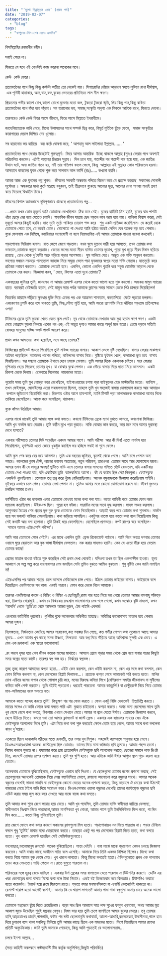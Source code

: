 ```yaml
---
title: "‘দুশো তিপ্পান্নতম প্রেম’ (প্রথম পর্ব)"
date: "2019-02-07"
categories: 
  - "blog"
tags: 
  - "ফাগুনের-দিন-শেষ-হবে-একদিন"
---
```


বিসমিল্লাহির রহমানীর রহীম।

সবাই ফেরে না।  

ফিরতে যে হবে এই বোধটাই কাজ করেনা অনেকের মনে।  

কেউ  কেউ ফেরে।  

প্রত্যাবর্তনের পথে কিছু কিছু কস্টলি অতীত তো থেকেই যায়। সিগারেটের ধোঁয়ার আড়ালে স্বযত্নে লুকিয়ে রাখা দীর্ঘশ্বাস,  এক পৃথিবী হাহাকার, অশ্রু,ঘাম,রক্ত,বুকের ভেতরের প্রতিনিয়ত লাল নীল ক্ষরণ।

প্রিয়তমার গভীর কালো চোখ,কালো চোখে মুক্তোর মতো জল, টুকরো টুকরো স্মৃতি, প্রিয় কিছু গান,কিছু কবিতা প্রত্যাবর্তনের পথে বাঁধা হয়ে দাঁড়ায়। সব হারানোর ভয়, সমাজ,সংস্কৃতি অদৃশ্য এক শিকলে আটকে রাখে, ফিরতে দেয়না।

তারপরেও কেউ কেউ ফিরে আসে জীবনে, ফিরে আসে মিল্লাতে ইবরাহীমে।

জাহেলিয়্যাতকে লাথি মেরে, মিথ্যে উপাস্যদের সাথে সম্পর্ক ছিন্ন করে, বিমূর্ত মূর্তিকে ছুঁড়ে ফেলে,  সমাজ সংস্কৃতির কারাগারের দেয়াল মিশিয়ে দেয় ধূলোয়।

সব হারানোর ভয় হারিয়ে   বজ্র কন্ঠে ঘোষণা করে, ' আশহাদু আল লাইলাহা ইল্লাল্লাহ...... '

প্রত্যাবর্তনের পথে ফেরার ইচ্ছেটাই গুরুত্বপূর্ণ। ফিরে আসার আন্তরিক  ইচ্ছে থাকলে আল্লাহ (সুবঃ) ফেরার পথে অবশ্যই পরিচালিত করবেন। এটাই আল্লাহর চিরন্তন সুন্নাহ।  দিল চলে যায়, শতাব্দীর পর শতাব্দী পার হয়ে যায়, এক জাতির উত্থান ঘটে, অন্য জাতির পতন হয়, নদী তার গতিপথ বদলে ফেলে, কিন্তু  আল্লাহর এই সুন্নাহর কোন পরিবরতন হয়না। আসহাবে কাহফের যুবক থেকে শুরু করে সালমান আল ফার্সি (রাঃ)..... কখনো হয়নি।

আমরা আজ এক যুবকের গল্প শুনব।  জীবনের সবকটি অন্ধকার গলিতে বিচরণ করে যে প্রত্যক্ষ করেছে  সকালের সোনালী সূর্যোদয় । অন্ধকারে মাথা কুটে মরেছে বহুকাল, তাই তীব্রভাবে বুঝেছে আলোর মূল্য, আলোর দেখা পাওয়া মাত্রই গ্রহণ করে নিয়েছে দ্বিধাহীন চিত্তে।

জীবনের বিশাল ক্যানভাসে সুনিপুণভাবে এঁকেছে প্রত্যাবর্তনের গল্প...

....প্রথম কখন কোন মুহূর্তে আমি তোমাকে দেখেছিলাম  ঠিক মনে নেই। বুকের হার্টবিট মিস হয়নি, বুকের বাম পাশটা খাঁচা ছেড়ে বের হয়ে যেতেও চায়নি। স্বাভাবিক জীবন যাত্রায় ছেদ পড়লে কান গরম হয়ে যায়। বালিকা বিশ্বাস করো, সেই মুহূর্তে আমার কিছুই হয়নি। হাত দুটো মুঠো পাকিয়ে চোয়াল শক্ত করে   শুধু একটা প্রতিজ্ঞা করেছিলাম- যে করেই হোক তোমাকে পেতে হবে, যে করেই হোক। ষোলোতে পা দেওয়া আমি হঠাত করেই সেদিন যেন অনেক বড় হয়ে গেলাম। বুঝে ফেললাম এক নিমিষে, ক্যারিয়ারে মনোযোগী না হলে নিম্নমধ্যবিত্ত এই আমার তোমাকে পাওয়া হবেনা কখনোই।

পড়াশোনায় সিরিয়াস হলাম। রাত জেগে জেগে পড়তাম। যখন ঘুমে দুচোখ ভারী হয়ে আসতো, তখন তোমার কথা ভাবতাম,তোমাকে কল্পনা করতাম। বেতের ফলের মতো নীরব ব্যথিত তোমার দুচোখ, পুরো মুখ জুড়ে নীরব বিষাদ ছড়িয়ে রয়েছে , চোখ থেকে দু’ফোঁটা অশ্রু গড়িয়ে পড়ার অপেক্ষায়।  ঘুম পালিয়ে যেত। অদ্ভূত এক শক্তি অনুভব করতাম। ভাগ্যের সন্ধানে নড়বড়ে পালতোলা জাহাজ নিয়ে সমুদ্রে ভেসে পড়া যুবকদের স্বপ্নের মতো শক্তি পেতাম। হাতমুঠো করে প্রতিজ্ঞা নবায়ণ করতাম। তোমাকে পেতেই হবে। একদিন, কোনো একদিন থুতনি ধরে সবুজ ঘোমটার আড়াল থেকে তোমাকে বের করব। জিজ্ঞাসা করব, ‘ মেয়ে, কিসের এতো দুঃখ তোমার’?

একবছরের জুনিয়র তুমি, জানলেও না আমার রেসাল্ট এরপর থেকে কতো ভালো হতে শুরু করলো। অংকের মামুন স্যারের হাতে  বরাবরই বেইজ্জতি হতাম, সেই মামুন স্যার পর্যন্ত আমাকে ক্লাসের সবার সামনে ডেকে পিঠ চাপড়ে দিয়েছিলেন!

বিতর্কের ডায়াসে দাঁড়িয়ে ক্ষুরধার যুক্তি দিয়ে একের পর এক আক্রমণ শানাতাম, করতালিতে  ফেটে পড়তো হলরুম। এককোণায় চুপটি করে বসে থাকতে তুমি, স্নিগ্ধ,সৌম্য মূর্তি হয়ে, আমি আরো প্রাণশক্তি নিয়ে ঝাঁপিয়ে পড়তাম প্রতিপক্ষের ওপর!

টিফিনের ব্রেকে তুমি ফুচকা খেতে যেতে স্কুল গেটে। দূর থেকে তোমাকে দেখতাম আর মুগ্ধ হতাম ক্ষণে ক্ষণে। একটা মেয়ে গোগ্রাসে ফুচকা গিলছে একের পর এক, এই অদ্ভূত দৃশ্যও আমার কাছে অপূর্ব মনে হতো। প্রেমে পড়লে সত্যিই বোধহয় মানুষের মস্তিষ্ক ওলট পালট আচরণ করে।  

প্রথম কখন আমাদের  কথা হয়েছিল, মনে আছে তোমার?

ফিজিক্সের প্রাইভেট পড়তে গিয়েছিলে তুমি মফিজ স্যারের বাসায়। আকাশ ভেঙ্গে বৃষ্টি নেমেছিল। বাসায় ফেরার মাঝপথে আটকা পড়েছিলে  আমাদের পাশের গলিতে, নাবিলদের বাসার নিচে। বৃষ্টিতে ফুটবল খেলে, কাদামাখা ভূত হয়ে  বাসায় ফিরছিলাম। ভর সন্ধ্যায় তোমাকে ঐখানে দেখে চমকে গেলাম। তুমি আমার দিকে একপলক চাইলে। ঘরে ফেরার দুশ্চিন্তায় ছেয়ে গিয়েছে তোমার মুখ। যা বোঝার বুঝে গেলাম। এক দৌড়ে বাসায় গিয়ে ছাতা নিয়ে আসলাম। একটা রিকশা ডেকে দিলাম। একেবারে সিনেমার  নায়কদের মতো।

পুরোটা সময় তুমি মুখ গোমড়া করে রেখেছিলে, হাইপাওয়ায়ের চশমা পড়া হাইস্কুলের হেড মাস্টারনীর মতো। ভাগ্যিস , তখন ফেইসবুক, মোবাইলের এতো সহজলভ্যতা ছিলনা, তাহলে তুমি খুব সহজেই বাসায় যোগাযোগ করতে আর আমারও  কপালে জুটতোনা হিরোগিরি করা। রিকশায় ওঠার আগে হাফপ্যান্ট, ম্যাগি টিশার্ট পড়া আপাদমস্তক কাদামাখা আমার দিকে তাকিয়ে হেসেছিলে। আস্তে করে বলেছিলে, থ্যাংকস।

বুকে কাঁপন উঠেছিল আমার।

এরপর মাঝে মাঝেই তুমি আমার সঙ্গে কথা বলতে। কখনো টিফিনের ব্রেকে ম্যাথ বুঝতে আসতে, কখনোবা ফিজিক্স। আমি খুব নার্ভাস হয়ে যেতাম। তুমি কঠিন মুখে পড়া বুঝতে। নাকি বোঝার ভান করতে, আর মনে মনে আমার দুরাবস্থা দেখে হাসতে?

একবার পরীক্ষাতে তোমার সিট পড়েছিল একদম আমার পাশে। আমি পরীক্ষা  আর কী দিব! এতো নার্ভাস হয়ে গিয়েছিলাম, হৃদপিণ্ডটা এতো জোরে ধুকধুঁক করছিল ভয় হচ্ছিল সবাই না শুনে ফেলে।

আমি স্কুল শেষ করে বের হয়ে আসলাম। তুমি এক বছরের জুনিয়র, স্কুলেই থেকে গেলে। আমি চলে গেলাম অন্য শহরে। কলেজের ক্লাস টেস্ট, ল্যাবের ভয়াবহ অত্যাচার, নতুন পরিবেশ, তারওপর  তোমার সাথে আর যোগাযোগ হয়না। আমার তখন কী যে ভাংচুর অবস্থা! ছুটিতে বাড়ি এসে তোমার বাসার সামনের গলিতে হেঁটে বেড়াতাম, যদি একটিবার তোমার দেখা পাওয়া যায়, যদি একটিবার তুমি  ব্যালকনিতে আসো।  কী যে কষ্টের ছিল সেই দিনগুলা। ফেইসবুকে একাউন্ট খুলেছিলাম। তোমাকে তন্ন তন্ন করে খুঁজে বেড়িয়েছিলাম। অনেক বন্ধুবান্ধবকে জিজ্ঞাসা করেছিলাম পাইনি। দুইবছর এভাবে চলে গেল। তোমার দেখা পেলাম না। তুমিও আমার সঙ্গে কোনো যোগাযোগ করলে না। ভীষণ দুঃসময় চলছিল আমার তখন।

ভার্সিটিতে ওঠার পর ভাবলাম এবার তোমাকে বোধহয় মনের কথা বলা যায়। কতো কাহিনী করে তোমার ফোন নম্বর ম্যানেজ করেছিলাম। উইকএন্ড ছিল। পুরো হল ফাঁকা। সারাদিন মনের সাথে যুদ্ধ করলাম। সাহস সঞ্চয় করলাম। আগুনঝরা চৈত্রের শেষ প্রহরে দুরু দুরু বুকে তোমাকে ফোন দিয়েছিলাম। আড়াই বছর পরে তোমার কথা শুনলাম। নার্ভাস হয়ে সব ভজঘট পাকিয়ে ফেলেছিলাম। কথা জড়িয়ে আসছিল। একটুপর ধাতস্ত হয়ে কতো কথা বলে গিয়েছিলাম কিন্তু সেই কথাটি আর বলা হলোনা। তুমি ঠিকই ধরে ফেলেছিলে। হেসেছিলে প্রাণভরে। কপট রাগের স্বরে বলেছিলে-   সামনে আমার এইচএসসি পরীক্ষা’।

আমি আর তোমাকে ফোন দেইনি। এর মাঝে একদিন তুমি  ফ্রেন্ড রিকোয়েস্ট পাঠালে। আমি দিনে অন্তত দশবার তোমার ওয়ালে ঘুরে বেড়াতাম আর বুক ভাঙ্গা দীর্ঘশ্বাস ফেলতাম। নক করার সাহসও হয়নি। কেন যে এতো ভীরু হয়ে যেতাম তোমার কাছে!

প্রেমের মাতাল হাওয়া বইতে শুরু করেছিল সেই প্রথম দেখা থেকেই। যদিওবা তখন তা ছিল একপাক্ষীক হাওয়া। হৃদয় আকাশে যে অল্প অল্প করে ভালোবাসার মেঘ জমছিল সেটা তুমিও বুঝতে আমিও বুঝতাম। শুধু বৃষ্টিটা কেন জানি নামছিল না!

এইচএসসির পর আমার শহরে  চলে আসলে মেডিকেলে চান্স পেয়ে। উঠলে তোমার ভাইয়ের বাসায়। ভাইয়াকে বলে দিয়েছিলে এডমিশানের সব কাজ  একাই পারবে। ফোন করে ডেকে নিলে আমাকে।

তারপর এডমিশনের কাজে এ বিল্ডিং ও বিল্ডিং এ ছোটাছুটি,রাস্তা পার হতে গিয়ে ভয় পেয়ে তোমার আমার বামবাহু আঁকড়ে ধরা, রিকশায় ঘোরাঘুরি... কখন যে বিস্ময়কর রুদ্ধশ্বাস ভালোবাসার মেঘ গলে গেলো, কখন অঝোরে বৃষ্টি নামলো, কখন ‘আপনি’ থেকে ‘তুমি’তে নেমে আসলাম আমরা দুজন, টের পাইনি একদম!

এরপরের কাহিনীটা পুরনোই। পৃথিবীর বুকে অনেকবার অভিনীত হয়েছে। অবিমিশ্র ভালোবাসায় মাতাল হয়ে গেলাম আমরা দুজন।

নিঃসঙ্গতায়, নির্জনতায় কেটেছে আমার সারাবেলা,কত ভয়ঙ্কর দিন গেছে, কত গভীর গোপন কথা লুকোনো আছে আমার হৃদয়ে... এখন আমার খুব কাছে সমস্ত উষ্ণতা, নিশ্চয়তা  আর স্বপ্ন নিয়ে দাঁড়িয়ে আছে অবিশ্বাস্য সুন্দরী এক মেয়ে। এ যেন এক রূপকথা! এক স্বপ্নের ভালোবাসা!

.রং বদলে ধূসর হয়ে গেল জীবন কয়েক মাসের মাথাতে। আসলে প্রেমে পড়ার সময় থেকে প্রেম হয়ে যাবার পরের কিছুটা সময় স্বপ্নের মতো কাটে। তারপর স্বপ্ন ভঙ্গ হয়। নির্ঝরের স্বপ্নভঙ্গ।

তুচ্ছ তুচ্ছ কারণে আমাদের ঝগড়া হতো... এইটা কেন করলাম, কেন ওইটা করলাম না, কেন ওর সঙ্গে কথা বললাম, কেন ফোন রিসিভ করলাম না, কেন মেসেজের রিপ্লাই দিলামনা...। প্রত্যকে ঝগড়া শেষে আমাকেই সরি বলতে হতো। মালির চোখ এড়িয়ে হলের বাগান থেকে গোলাপ চুরি করে, মনের বিরুদ্ধে কবিতা লিখে (বেশিরভাগ সমইয় জীবনানন্দ বা সুনীলের কবিতা কপি পেস্ট করতাম। তুমি বইটই পড়তেনা। ধরতেই পারতেনা  আমার কারচুপি!) বা রেস্টুরেন্টে নিয়ে গিয়ে তোমার মান-অভিমানের বরফ গলাতে হত।

আমাকে কতো সন্দেহ করতে তুমি!  কিছুক্ষণ পর পর ফোন করতে । ফোন একটু বিজি দেখালেই  চিল্লাচিল্লি করতে। মায়ের সঙ্গেও যে আমি ফোনে কথা বলতে পারি এটা  বুঝতে চাইতেনা। ঝগড়া করতে। অথচ অন্য ছেলেদের সাথে তুমি খুব হেসে হেসে কথা বলতে, রিকশায় এখানে সেখানে যেতে।আমার গা জ্বলে যেতো ঈর্ষায়। তোমাকে জিজ্ঞাসা করলে, হেসে উড়িয়ে দিতে। বলতে ওরা তো আমার ক্লাসমেট বা জাস্ট ফ্রেন্ড। একবার এক ব্যাচেলর স্যারের স্কেচ এঁকে ফেইসবুকে আপলোড দিলে তুমি। এটা নিয়ে কথা বলা শুরু করতেই ক্ষেপে ব্যোম হয়ে গেলে, আমার সাথে কথা বললেনা ঝাড়া দু’সপ্তাহ।   

একেতো ছিলে ডানাকাটা পরীদের মতো রূপবতী, তার ওপর খুব মিশুক। সহজেই ক্যাম্পাসে পপুলার হয়ে গেলে। ডিএলএসআরওয়ালা অনেক  জাস্টফ্রেন্ড ছিল তোমার। তাদের দিয়ে নানা ভঙ্গিমায় ছবি তুলতে। আমার পছন্দ হতনা। নিষেধ করলে শুনতে না। ঘষামাজা করে প্রায় প্রত্যেকদিন ফেইসবুকে ছবি আপলোড করতে, ছেলেরা সমানে লাভ রিএক্ট দিত, কমেন্টে তোমার রূপের প্রশংসা করত। তুমি খুব খুশি হতে। আর এদিকে আমি ঈর্ষার আগুনে জ্বলে পুড়ে কয়লা হয়ে যেতাম।  

অনেকবার তোমাকে বুঝিয়েছিলাম, ফেইসবুকে এভাবে ছবি দিওনা। যে ছেলেগুলো তোমার রূপের প্রশংসা করছে, সেই ছেলেগুলোর অনেকেই তোমাকে নিয়ে সেক্স ফ্যান্টাসিতে ভোগে, রসালো আলোচনা করে বন্ধুদের সাথে। আমার অনেক বন্ধুদের দেখেছি সামনা সামনি বা ফেইসবুকে কোনো মেয়ের অনেক প্রশংসা করতে, কিন্তু আড়ালে ঐ মেয়ের কথা উঠলেই বাজারের মেয়ে টাইপ গালি দিয়ে সম্বোধন করে। ডিএলএসআর ওয়ালা বন্ধুদের দেখেছি তাদের জাস্টফ্রেন্ড বন্ধুদের ছবি এডিট করার সময় জুম করে করে দেখতে আর বাজে বাজে কথা বলতে।

তুমি আমার কথা শুনে রেগে ফায়ার হয়ে যেতে। আমি খুব পযেসিব, তুমি তোমার ব্যক্তি স্বাধীনতা হারিয়ে ফেলছো, স্বাধীনভাবে নিঃশ্বাস নিতে পারছোনা,আমার মানসিকতা খুব নোংরা, আমার পাশে তুমি ইনসিকিউরড ফিল করো, গা ঘিন ঘিন করে...... কতো কিছু শুনিয়েছিলে তুমি।

রাত জেগে ফোনে কথা বলার কারণে সকালের ক্লাসগুলো মিস হতো। পড়াশোনায়ও মন দিতে পারতাম না। পড়ার টেবিলে বসলে শুধু ‘তুমিই’ মাথার মধ্যে ঘোরাফেরা করতে। তাছাড়া একটু পর পর মেসেজের রিপ্লাই দিতে হতো, কথা বলতে হতো। খুব খারাপ রেসাল্ট হয়েছিল সেই সেমিস্টারগুলোতে।

ভালোছাত্র,ভালোমানুষ রুমমেট  অনেক বুঝিয়েছিলো। পাত্তা দেইনি । বাবা মাঝে মাঝে পড়াশোনা কেমন চলছে জিজ্ঞাসা করতেন। আমি বাবার কাছে আজীবন সত্যি বলে এসেছি। আমাকে নিয়ে তিনি একদম নিশ্চিন্ত ছিলেন। মিথ্যে কথা বলতে গিয়ে আমার বুক ভেঙ্গে যেত। খুব খারাপ লাগতো। কিন্তু মিথ্যে বলতেই হতো।ঐদিনগুলোতে প্রবল এক পাপবোধ তাড়া করে বেড়াতো।শান্তি পেতাম না।রাতে ঘুমুতে পারতাম না।

পরিবারের সঙ্গে দূরত্ব বেড়ে যাচ্ছিল । একবার টার্ম ব্রেকের সময় বাসাতেও যেতে পারলাম না টিউশনির কারণে। ডেটিং এর খরচ জোগাড়ের জন্য বাসায় মিথ্যে কথা বলে টাকা নিতাম। একই বই তিনচারবার করে কিনতাম। টিউশনিও করাতে হতো কয়েকটা। টায়ার্ড হয়ে রুমে ফিরতাম রাতে। পড়তে বসার মনমানসিকতা বা এনার্জি কোনোটাই থাকতো না। রেসাল্ট খারাপ হতো আগেই বলেছি। আমার কি যে খারাপ লাগতো! আমার গাধা গাধা বন্ধুগুলা আমার চেয়ে অনেক ভালো করতো।     

তোমাকে স্বপ্নভেবে ছুঁয়ে দিতে চেয়েছিলাম। বড়ো সাধ ছিল আকাশে সাত লক্ষ সুখের ফানুশ ওড়ানোর, অথচ আমার মৃত আকাশ জুড়ে উড়েছিল শুধুই যন্ত্রনার বেলুন। বিষম ভার হয়ে তুমি চেপে বসেছিলে আমার বুকের ভেতর। তবু তোমার হাসি,আড়চোখের চাহনি,পাগলামি, ঘন্টার পর ঘন্টা ছেলেমানুষি কথাবার্তা, আলো-আধারি,রহস্যময়তা,উদাসীনতা,গালে হাত দিয়ে চুপচাপ বসে থাকা সবকিছু মিলিয়ে তুমি আমার কাছে ছিলে এক মাদকের মতো। মিশে গিয়েছিলে আমার রক্তের প্রতিটি অনুচক্রিকায়। জানি তুমি আমাকে পোড়াবে, কিন্তু আমি পুড়তেই যে ভালোবাসতাম...

চলবে ইনশা আল্লাহ...

(সত্য কাহিনী অবলম্বনে লস্টমডেস্টি টিম কর্তৃক অনুলিখিত,কিছুটা পরিবর্ধিত)
